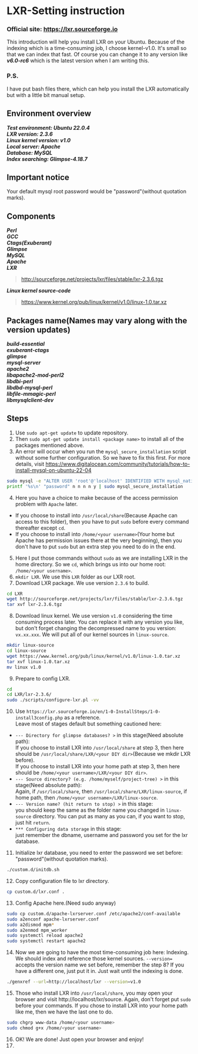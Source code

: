 # LXR-Setting instruction

### Official site: https://lxr.sourceforge.io

This introduction will help you install LXR on your Ubuntu.
Because of the indexing which is a time-consuming job, I choose kernel-v1.0. It's small so that we can index that fast. Of course you can change it to any version like ***v6.0-rc6*** which is the latest version when I am writing this.

### P.S.
I have put bash files there, which can help you install the LXR automatically but with a little bit manual setup.

## Environment overview
***Test environment: Ubuntu 22.0.4***  
***LXR version: 2.3.6***  
***Linux kernel version: v1.0***  
***Local server: Apache***  
***Database: MySQL***  
***Index searching: Glimpse-4.18.7***  

## Important notice
Your default mysql root password would be "password"(without quotation marks).

## Components
***Perl***  
***GCC***  
***Ctags(Exuberant)***  
***Glimpse***  
***MySQL***  
***Apache***  
***LXR***  
> http://sourceforge.net/projects/lxr/files/stable/lxr-2.3.6.tgz  
  
***Linux kernel source-code***  
> https://www.kernel.org/pub/linux/kernel/v1.0/linux-1.0.tar.xz  
  
## Packages name(Names may vary along with the version updates)
***build-essential***  
***exuberant-ctags***  
***glimpse***  
***mysql-server***  
***apache2***  
***libapache2-mod-perl2***  
***libdbi-perl***  
***libdbd-mysql-perl***  
***libfile-mmagic-perl***  
***libmysqlclient-dev***  

## Steps
1. Use `sudo apt-get update` to update repository.
2. Then `sudo apt-get update install <package name>` to install all of the packages mentioned above.
3. An error will occur when you run the `mysql_secure_installation` script without some further configuration. So we have to fix this first. For more details, visit https://www.digitalocean.com/community/tutorials/how-to-install-mysql-on-ubuntu-22-04
```bash
sudo mysql -e "ALTER USER 'root'@'localhost' IDENTIFIED WITH mysql_native_password BY 'password';"
printf '%s\n' "password" n n n n y | sudo mysql_secure_installation
```
4. Here you have a choice to make because of the access permission problem with `Apache` later.  
* If you choose to install into `/usr/local/share`(Because Apache can access to this folder), then you have to put `sudo` before every command thereafter except `cd`.  
* If you choose to install into `/home/<your username>`(Your home but Apache has permission issues there at the very beginning), then you don't have to put `sudo` but an extra step you need to do in the end.
5. Here I put those commands without `sudo` as we are installing LXR in the home directory. So we `cd`, which brings us into our home root: `/home/<your username>`. 
7. `mkdir LXR`. We use this `LXR` folder as our LXR root.
8. Download LXR package. We use version `2.3.6` to build. 
```bash 
cd LXR
wget http://sourceforge.net/projects/lxr/files/stable/lxr-2.3.6.tgz
tar xvf lxr-2.3.6.tgz
```
8. Download linux kernel. We use version `v1.0` considering the time consuming process later. You can replace it with any version you like, but don't forget changing the decompressed name to you version: `vx.xx.xxx`. We will put all of our kernel sources in `linux-source`.
```bash 
mkdir linux-source
cd linux-source
wget https://www.kernel.org/pub/linux/kernel/v1.0/linux-1.0.tar.xz
tar xvf linux-1.0.tar.xz
mv linux v1.0
```
9. Prepare to config LXR.
```bash
cd
cd LXR/lxr-2.3.6/
sudo ./scripts/configure-lxr.pl -vv
```
10. Use `https://lxr.sourceforge.io/en/1-0-InstallSteps/1-0-install3config.php` as a reference.  
Leave most of stages default but something cautioned here:  
* `--- Directory for glimpse databases? >` in this stage(Need absolute path):  
If you choose to install LXR into `/usr/local/share` at step 3, then here should be `/usr/local/share/LXR/<your DIY dir>`(Because we mkdir LXR before).  
If you choose to install LXR into your home path at step 3, then here should be `/home/<your username>/LXR/<your DIY dir>`.  
* `--- Source directory? (e.g. /home/myself/project-tree) >` in this stage(Need absolute path):  
Again, if `/usr/local/share`, then `/usr/local/share/LXR/linux-source`, if home path, then `/home/<your username>/LXR/linux-source`.  
* `--- Version name? (hit return to stop) >` in this stage:  
you should keep the same as the folder name you changed in `linux-source` directory. You can put as many as you can, if you want to stop, just hit `return`.  
* `*** Configuring data storage` in this stage:  
just remember the dbname, username and password you set for the lxr database.
11. Initialize lxr database, you need to enter the password we set before: "password"(without quotation marks).
```bash
./custom.d/initdb.sh
```
12. Copy configuration file to lxr directory.
```bash
cp custom.d/lxr.conf .
```
13. Config Apache here.(Need sudo anyway)
```bash
sudo cp custom.d/apache-lxrserver.conf /etc/apache2/conf-available
sudo a2enconf apache-lxrserver.conf
sudo a2dismod mpm*
sudo a2enmod mpm_worker
sudo systemctl reload apache2
sudo systemctl restart apache2
```
14. Now we are going to have the most time-consuming job here: Indexing. We should index and reference those kernel sources. `--version=` accepts the version name we set before, remember the step 8? If you have a different one, just put it in. Just wait until the indexing is done.
```bash
./genxref --url=http://localhost/lxr --version=v1.0
```
15. Those who install LXR into `/usr/local/share`, you may open your browser and visit http://localhost/lxr/source. Again, don't forget put `sudo` before your commands. If you chose to install LXR into your home path like me, then we have the last one to do.
```bash
sudo chgrp www-data /home/<your username>
sudo chmod g+x /home/<your username>
```
16. OK! We are done! Just open your browser and enjoy!
17. 

